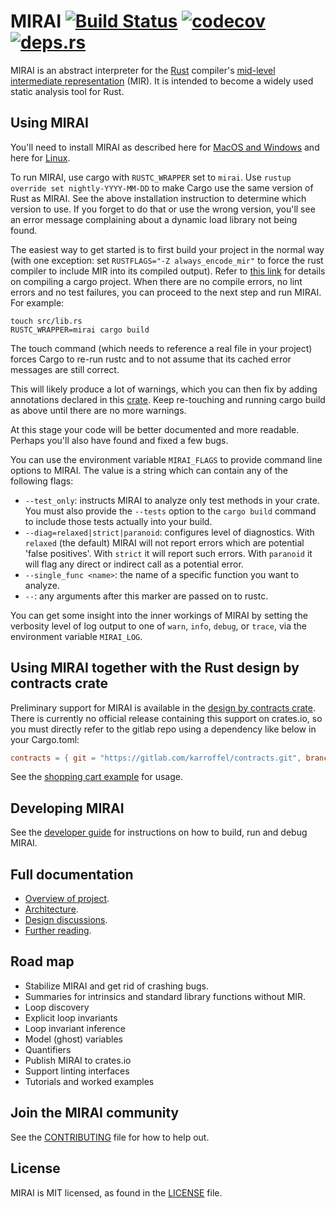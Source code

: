 # MIRAI  [![Build Status](https://travis-ci.com/facebookexperimental/MIRAI.svg?token=uaX9rExVwSVz5FfMFphz&branch=master)](https://travis-ci.com/facebookexperimental/MIRAI) [![codecov](https://codecov.io/gh/facebookexperimental/MIRAI/branch/master/graph/badge.svg?token=q4jzL09Ahl)](https://codecov.io/gh/facebookexperimental/MIRAI) [![deps.rs](https://deps.rs/repo/github/facebookexperimental/MIRAI/status.svg)](https://deps.rs/repo/github/facebookexperimental/MIRAI)
MIRAI is an abstract interpreter for the [Rust](https://www.rust-lang.org/) compiler's [mid-level intermediate
representation](https://github.com/rust-lang/rfcs/blob/master/text/1211-mir.md) (MIR).
It is intended to become a widely used static analysis tool for Rust.

## Using MIRAI

You'll need to install MIRAI as described here for [MacOS and Windows](https://github.com/facebookexperimental/MIRAI/blob/master/documentation/InstallationGuide.md)
and here for [Linux](https://github.com/facebookexperimental/MIRAI/blob/master/documentation/Linux.md).

To run MIRAI, use cargo with `RUSTC_WRAPPER` set to `mirai`.
Use `rustup override set nightly-YYYY-MM-DD` to make Cargo use the same version of Rust as MIRAI. See the above installation
instruction to determine which version to use. If you forget to do that or use the wrong version,
you'll see an error message complaining about a dynamic load library not being found.

The easiest way to get started is to first build your project in the normal way (with one exception:
 set `RUSTFLAGS="-Z always_encode_mir"` to force the rust compiler to include MIR into its compiled output).
Refer to [this link](https://doc.rust-lang.org/1.30.0/book/2018-edition/ch01-00-getting-started.html) for details
on compiling a cargo project.
When there are no compile errors,
no lint errors and no test failures, you can proceed to the next step and run MIRAI. For example:
```
touch src/lib.rs
RUSTC_WRAPPER=mirai cargo build
```

The touch command (which needs to reference a real file in your project) forces Cargo to re-run rustc and to not assume
that its cached error messages are still correct.

This will likely produce a lot of warnings, which you can then fix by adding annotations declared in this
[crate](https://crates.io/crates/mirai-annotations). Keep re-touching and running cargo build as above until
there are no more warnings.

At this stage your code will be better documented and more readable. Perhaps you'll also have found and fixed a few bugs.

You can use the environment variable `MIRAI_FLAGS` to provide command line options to MIRAI. The value is a string
which can contain any of the following flags:

- `--test_only`: instructs MIRAI to analyze only test methods in your crate. You must also provide the `--tests`
  option to the `cargo build` command to include those tests actually into your build.
- `--diag=relaxed|strict|paranoid`: configures level of diagnostics. With `relaxed` (the default) MIRAI
   will not report errors which are potential 'false positives'. With `strict` it will
   report such errors. With `paranoid` it will flag any direct or indirect call as a potential error.
- `--single_func <name>`: the name of a specific function you want to analyze.
- `--`: any arguments after this marker are passed on to rustc.

You can get some insight into the inner workings of MIRAI by setting the verbosity level of log output to one of 
`warn`, `info`, `debug`, or `trace`, via the environment variable `MIRAI_LOG`.

## Using MIRAI together with the Rust design by contracts crate

Preliminary support for MIRAI is available in the [design by contracts crate](https://gitlab.com/karroffel/contracts). There
is currently no official release containing this support on crates.io, so you must directly refer to the gitlab
repo using a dependency like below in your Cargo.toml:
```toml
contracts = { git = "https://gitlab.com/karroffel/contracts.git", branch = "master", features = [ "mirai_assertions" ]}
```

See the [shopping cart example](https://github.com/facebookexperimental/MIRAI/blob/master/examples/shopping_cart/src/main.rs) for usage.

## Developing MIRAI
See the [developer guide](https://github.com/facebookexperimental/MIRAI/blob/master/documentation//DeveloperGuide.md)
for instructions on how to build, run and debug MIRAI.

## Full documentation
* [Overview of project](https://github.com/facebookexperimental/MIRAI/blob/master/documentation/Overview.md).
* [Architecture](https://github.com/facebookexperimental/MIRAI/blob/master/documentation/Architecture.md).
* [Design discussions](https://github.com/facebookexperimental/MIRAI/blob/master/documentation/DesignDiscussions.md).
* [Further reading](https://github.com/facebookexperimental/MIRAI/blob/master/documentation/FurtherReading.md).

## Road map
* Stabilize MIRAI and get rid of crashing bugs.
* Summaries for intrinsics and standard library functions without MIR.
* Loop discovery
* Explicit loop invariants
* Loop invariant inference
* Model (ghost) variables
* Quantifiers
* Publish MIRAI to crates.io
* Support linting interfaces
* Tutorials and worked examples

## Join the MIRAI community
<!-- * Website:
* Facebook page:
* Mailing list
* irc:  -->
See the [CONTRIBUTING](https://github.com/facebookexperimental/MIRAI/blob/master/CONTRIBUTING.md) file for how to help out.

## License
MIRAI is MIT licensed, as found in the [LICENSE](https://github.com/facebookexperimental/MIRAI/blob/master/LICENSE) file.
